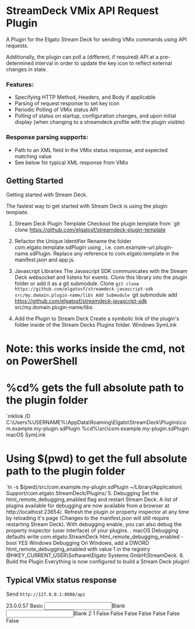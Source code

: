 # StreamDeck VMix API Request Plugin

A Plugin for the Elgato Stream Deck for sending VMix commands using API requests.

Additionally, the plugin can poll a (different, if required) API at a
pre-determined interval in order to update the key icon to reflect external
changes in state.

### Features:
* Specifying HTTP Method, Headers, and Body if applicable
* Parsing of request response to set key icon
* Periodic Polling of VMix status API
* Polling of status on startup, configuration changes, and upon initial display
  (when changing to a streamdeck profile with the plugin visible)

### Response parsing supports:
* Path to an XML field in the VMix status response, and expected matching value
* See below for typical XML response from VMix

## Getting Started
Getting started with Stream Deck.

The fastest way to get started with Stream Deck is using the plugin template.
1. Stream Deck Plugin Template
  Checkout the plugin template from 
​
  `git clone https://github.com/elgatosf/streamdeck-plugin-template

2. Refactor the Unique Identifier
  Rename the folder com.elgato.template.sdPlugin using 
  , i.e. com.example-url.plugin-name.sdPlugin. Replace any reference to com.elgato.template in the manifest.json and app.js.
3. Javascript Libraries
The Javascript SDK communicates with the Stream Deck websocket and listens for events. Clone this library into the plugin folder or add it as a git submodule.
Clone
`git clone https://github.com/elgatosf/streamdeck-javascript-sdk src/my.domain.plugin-name/libs
Add Submodule
`git submodule add https://github.com/elgatosf/streamdeck-javascript-sdk src/my.domain.plugin-name/libs
4. Add the Plugin to Stream Deck
Create a symbolic link of the plugin's folder inside of the Stream Decks Plugins folder.
Windows SymLink
# Note: this works inside the cmd, not on PowerShell
# %cd% gets the full absolute path to the plugin folder
`mklink /D C:\Users\%USERNAME%\AppData\Roaming\Elgato\StreamDeck\Plugins\com.example.my-plugin.sdPlugin %cd%\src\com.example.my-plugin.sdPlugin
macOS SymLink
# Using $(pwd) to get the full absolute path to the plugin folder
`ln -s $(pwd)/src/com.example.my-plugin.sdPlugin ~/Library/Application\ Support/com.elgato.StreamDeck/Plugins/
5. Debugging
Set the html_remote_debugging_enabled flag and restart Stream Deck. A list of plugins available for debugging are now available from a browser at http://localhost:23654/. Refresh the plugin or property inspector at any time by reloading it's page (Changes to the manifest.json will still require restarting Stream Deck).
With debugging enable, you can also debug the property inspector (user interface) of your plugins. 
.
macOS Debugging
defaults write com.elgato.StreamDeck html_remote_debugging_enabled -bool YES
Windows Debugging
On Windows, add a DWORD html_remote_debugging_enabled with value 1 in the registry @HKEY_CURRENT_USER\Software\Elgato Systems GmbH\StreamDeck.
6. Build the Plugin
Everything is now configured to build a Stream Deck plugin!


## Typical VMix status response

Send `http://127.0.0.1:8088/api`

  <vmix>
  <version>23.0.0.57</version>
  <edition>Basic</edition>
  <inputs>
  <input key="695b6d65-3548-47f9-9a08-bcddf967265e" number="1" type="Blank" title="Blank" shortTitle="Blank" state="Paused" position="0" duration="0" loop="False">Blank</input>
  <input key="bb198a82-d7a0-463e-b4c0-c97187b784cc" number="2" type="Blank" title="Blank" shortTitle="Blank" state="Paused" position="0" duration="0" loop="False">Blank</input>
  </inputs>
  <overlays>
  <overlay number="1"/>
  <overlay number="2"/>
  <overlay number="3"/>
  <overlay number="4"/>
  <overlay number="5"/>
  <overlay number="6"/>
  </overlays>
  <preview>2</preview>
  <active>1</active>
  <fadeToBlack>False</fadeToBlack>
  <transitions>
  <transition number="1" effect="Fade" duration="500"/>
  <transition number="2" effect="Merge" duration="1000"/>
  <transition number="3" effect="Wipe" duration="1000"/>
  <transition number="4" effect="CubeZoom" duration="1000"/>
  </transitions>
  <recording>False</recording>
  <external>False</external>
  <streaming>False</streaming>
  <playList>False</playList>
  <multiCorder>False</multiCorder>
  <fullscreen>False</fullscreen>
  <audio>
  <master volume="100" muted="False" meterF1="0" meterF2="0" headphonesVolume="100"/>
  </audio>
  </vmix>
